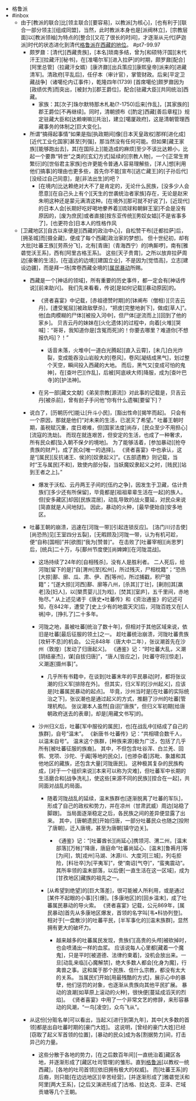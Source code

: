 - 格鲁派
- #inbox
    - 由于[教派的联合]比[领主联合][要容易]，以教派[为核心]，[也有利于][联合一部分领主][组成同盟]，当然，此时教派本身也是[派阀林立]，[宗教层面]以[教派领袖]为特点的[整合][又花了很长的时间]，才逐渐从元代[萨迦派]时代的状态进化到清代[格鲁派](((zT2BR_Q0k)))[在西藏的地位](https://bbs.northdy.com/thread-933905-1-1.html)。 #pt7-99.97
        - 颇罗鼐：[清代][西藏贵族]，[本名]琐南多结，曾为[和硕特汗国][末代汗王][拉藏汗][秘书]，在[准噶尔军][进入拉萨]的时期，颇罗鼐[配合][阿里总管]（拉藏汗女婿）[康济鼐][出兵策应][康熙皇帝]派来的[进藏清军]。清政府[平乱后]，任仔本（审计官），掌管财政。后来[平定卫藏战争]（诸噶伦内讧事件），乾隆四年(1739) [首席噶伦]颇罗鼐因为[政绩优秀]而突出，[被封为][郡王爵位]，配合[驻藏大臣][共同统治]西藏。
            - 家族：其[次子]珠尔默特那木札勒(?-1750)后来[作乱]，[其家族的]郡王爵位[不再继续]。同时，清朝颁布《[酌定]西藏[善后章程]》规定驻藏大臣和[达赖喇嘛][共治]，建立[噶厦政府]，这是清朝管理西藏事务的体制之[巨大变化]。
        - 所谓“搞得起事情”如果是指[执政期间]像[日本天皇政权]那样[进化成][近代工业化国家]甚至[列强]，那当然没有任何可能。但如果[藏王家族][能够跑出去]，其[在国际上][能造成的麻烦]至少不该比达赖小，比起一个要靠“转世”之类的[玄幻方式]延续的[宗教人物]，一个[正常生育繁衍]的[世俗君主家族]也许更能令普通人容易理解些，[洋人]想[利用他们搞事]的理由也更多些，首先你不能[宣布][逃亡藏王]的[子孙后代][没经过自己同意]，是[非法出生]的吧？
            - [在境内]比达赖绝对大不了是肯定的，无论什么民族，[没多少人会愿意][在自己头上有个][天生的世袭统治者家族]存在，无论是赵宋朱明这种还是蒙元满清这种。[在境外][那可就不好说了]，[近现代]的日本人会[长期好吃好喝地豢养着][琉球和朝鲜王室]不会是没有原因的，[废为庶民]或者直接[按东亚传统][男奴女娼][不是省事多了]，[也更符合]日本人的性格作风
    - [卫藏地区][自古以来便是][西藏的政治中心]，自松赞干布[迁都拉萨]后，[拥圣城]而[摄全藏]，便成了每个西藏[政治家的梦想]。
但十世纪初，却有大批[吐蕃王族][劳燕分飞]，北有[青唐]（青海西宁）的[唃厮啰]，南有[雅砻觉沃王系]，西有[阿里古格王系]。
这些[天子贵胄]，之所以放弃拉萨周边[豪奢的生活]，[在遥远的边境][建国立业]，不是因为[觉悟高]，立志[建设边疆]，而是拜一场[席卷西藏全境的][属民暴动](https://zhuanlan.zhihu.com/p/87524249)所赐。
        - 西藏是一个[神话的领域]，所有重要的历史事件，都一定会有[神话传说][前来助兴]。
我们先来看看，传说[是如何记载][暴动原因]的。

            - 《贤者喜宴》中记载，[赤祖德赞时期]的[钵阐布（僧相）][贝吉云丹]，[遭受冤屈][被政敌孽杀]，“把皮[完整地剥下]，做成[草人]”。
他[血肉模糊的尸体][被投入河中]，但尸体[逆流而上][回到了他的家乡]。
贝吉云丹的妹妹在[火化遗体]的过程中，向着[火堆][哭喊]：“哥哥，我知道你是[含冤而死]的！你要去哪里？难道你[不想报仇吗]？！”

                - 话音未落，火堆中[一道白光腾起][直入云霄]，[未几]白光炸裂，变成能吞没山岩般大的[卷风]，卷风[凝结成黑气]，划过整个天空，瞬间投入西藏的大地。
而后，黑气又[变成可怕的鬼神]，在[查叶巴][作乱]，后被[阿底峡大师]降服，成为[查叶巴寺]的[护法神]。

            - 在另一部[藏文文献]《弟吴宗教[源流]》对此事的记载是，贝吉云丹[被杀前]，曾有刽子手问他“你有什么遗嘱[要留下]？
        - 说白了，[历朝历代]能让[升斗小民]，[豁出性命][揭竿而起]。
只会有一个原因，那就是他们“对未来的生活，已泯灭了希望。”
吐蕃王朝时期，虽税赋沉重，度日艰难，但[国家法度]尚存，[民众至少不用担心][流寇的洗劫]。
而现在就连艰苦，但安定的生活，也成了一种奢求，所有民众都[坠入朝不保夕的境地]。
为了能够活着，[参加暴动][抢夺贵族的财产]，成了民众[唯一的选择]。
《贤者喜宴》中也承认，这是“[属民][反抗诸王、侯]的[奴隶起义]”。《五部遗教》则记载，当时“王与属民[不和]，致使内部分裂，当妖魔奴隶起义之时，[贱民][站到王者之上]。”

            - 爆发于沃松、云丹两王子间的[伍约之争]，因发生于卫藏，估计贵族们[多少还有所保留]，毕竟都是[祖祖辈辈生活在一起]的族人。
但[安多藏区]却因[民族混居]，动乱导致的战火蔓延，对民众来说[简直就是人间地狱]。
因此，暴动的火种，[最早便始自]安多地区。
        - 吐蕃王朝的崩溃，迅速在[河陇一带][引起连锁反应]。
[洛门川讨击使][尚恐热]见[王室四分五裂]，[无暇顾及]河陇一带，认为有机可趁，便“自称[国相]”并[欲图]“我为[赞普]”。
在击败了[吐蕃宰相][尚思罗]后，[统兵]二十万，与[鄯州节度使][尚婢婢][在河陇混战]。

            - 这场持续了24年的[自相残杀]，没有人是胜利者。
二人死后，给河陇[留下的是]“自[渭州]至[松州]，所过残灭，尸相枕籍”；“恐热[大掠]鄯、廓、瓜、肃、伊、西[等州]，所过捕戳，积尸狼籍”；“[遂大掠][河西]鄯、廓等八州，[杀其][丁壮]，[劓刖]其[羸老]及[妇人]，以[槊贯婴儿][为戏]，[焚其][室庐]，五千里间，赤地殆尽。”
从上述见诸于《唐史•吐蕃传》和《资治通鉴》的记述可知，在842年，遭受了[史上少有的地震天灾]后，河陇百姓又在[人祸]中，[挣扎了]二十多年。

            - 河陇之地，虽被吐蕃[统治了数十年]，但相对于其他区域来说，依旧是吐蕃[最后征服的领土]之一。
趁吐蕃统治崩溃，河陇吐蕃贵族[攻轩不息]的机会。 
公元848年（唐大中二年），张议潮首先在沙州（敦煌）[发动了归唐起义]。
《通鉴》记：“时吐蕃大乱，义潮[阴结豪杰]，谋[自拔归唐]”，“唐人[皆应之]，[吐蕃守将][惊走]，义潮遂[摄州事]”。
                - 几乎所有书籍中，在谈到[吐蕃末年的平民暴动]时，都将张议潮的归义军[排除在外]。
但其实，归义军的[沙州起义]，应该是[吐蕃属民暴动的起点]。
毕竟，沙州当时是[在吐蕃的实际统治之下]，张议潮也是通过起义的方式，推翻了沙州的吐蕃[管理机构]。
张议潮本人虽然[自诩]“唐族”，但归义军初期[给唐朝政府送去的表章]，却是[用藏文书写]的。

            - 沙州归义后，吐蕃[军中服役的属民]，也[在战乱中][结成了自己的族群]，自号“温末”。
《新唐书·吐蕃传》记：“共相啸合数千人，以温末自号”。
温末这个族群，[种族来源]极为广泛，包括了几乎所有[被吐蕃征服的族裔]。
其中，不但包含吐谷浑、白兰羌、回鹘、党项、沙陀、于阗[等地的民众]，[也掺杂着]苏毗、象雄和其他地区的藏族，还包含大量[河陇唐民]。
这种极其复杂的民族构成，[对于一个组织来说][本来可以称为灾难]，但吐蕃军中长期的生活磨合和[战争洗礼]，使这些[来源不同的民族][捏合在一起]，共同面对战乱的局面。

                - 随着河陇战乱的延续，温末族群也[逐渐脱离了吐蕃的军队]，形成了自己的政权和势力，并在凉州（甘肃武威）周边[站稳了脚跟]。
当局面逐渐稳定之后，各民族之间的差异便显露了出来。
其中，[唐朝遗民]开始归唐，一部分吐蕃民众也随之[投附了唐朝]，迁入唐境，甚至为唐朝[镇守边关]。

                    - 《通鉴》记：“[吐蕃酋长][尚延心]携领河、渭二州，[温末部落][万帐]”降唐，唐庭命“吐蕃尚延心、[温末][鲁褥月]等[为间]，筑[戎州]马湖、沐源川、大度河[三城]，列屯拒险，[料壮卒]为[平夷军]”，使“南诏[气夺]”，“蛮夷震动”。
其所率领的温末部落，以后便[一直生活在这一区域]，成为[甘孜地区]藏族的祖先之一。
                - [从希望到绝望]的[巨大落差]，很可能被人所利用，或是通过[某件不起眼的小事][引爆]。[多康地区]的[回乡温末]，成了吐蕃属民暴动的导火索。
《贤者喜宴》记载，公元869年，[属民暴动]首先从多康地区爆发，首领的名字叫[韦•科协列登]。
相对于[一盘散沙]的吐蕃平民，[半军事化的][温末族群]，显然拥有更大的破坏力。

                    - 越来越多的吐蕃属民发现，贵族们[高贵的头颅]被砍掉时，也会喷涌出一样的血浆。
应该说每人心里都[藏着一个魔鬼]，只是平时[被道德、法律约束着]，没机会放出来。一旦[动乱来临][心魔解禁]，绝大多数人都会[化身为魔]，行禽兽之事。这和属于那个民族、信什么宗教，都没有太大的关系。
当属民们开始[用最残酷的方式]，展示心中的暴孽，他们惩罚的对象，也逐渐从贵族向其他平民扩展。
暴动的浪潮[如草原上滚动的火种]，很快便[蔓延成滔天的烈焰]。
《贤者喜宴》中用了一个非常文艺的修辞，来形容暴动的风潮，“一鸟[凌空]，众鸟飞从”。
        - 从这份[分赃名单]可以看出，当起义[进行到第九年]，其中[大多数的首领]都是出自吐蕃时期的[豪门大姓]。
这说明，[曾经的豪门大姓]已经[窃取了起义军首领的位置]，[暴动的民众]成为各[割据势力]间，打击异己的力量。

            - 这些分散于各地的势力，[在之后数百年间][一直统治着]藏区各地，并逐渐形成了[藏区吐司管理]的雏形。直到[格鲁派](((zT2BR_Q0k)))[以教权一统西藏]，[各地的吐司首领][依旧拥有极大的权威]。
而[吐蕃王系]的后裔，则只能[在边远地区][辛苦经营]，[并逐渐形成了]雅砻觉沃和阿里[两大王系]，[之后又演进形成了]古格、拉达克、亚泽、芒域贡塘等几个王朝。
